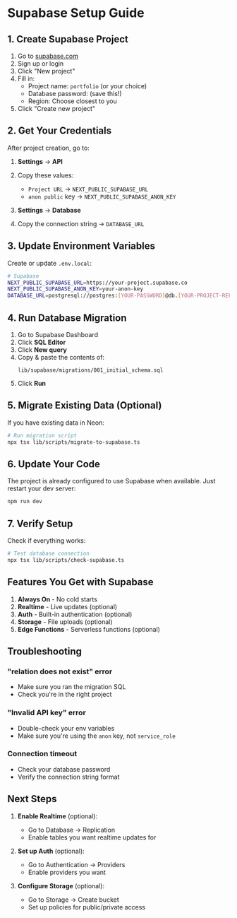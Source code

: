 # Supabase Setup Guide

## 1. Create Supabase Project

1. Go to [supabase.com](https://supabase.com)
2. Sign up or login
3. Click "New project"
4. Fill in:
   - Project name: `portfolio` (or your choice)
   - Database password: (save this!)
   - Region: Choose closest to you
5. Click "Create new project"

## 2. Get Your Credentials

After project creation, go to:

1. **Settings** → **API**
2. Copy these values:
   - `Project URL` → `NEXT_PUBLIC_SUPABASE_URL`
   - `anon public` key → `NEXT_PUBLIC_SUPABASE_ANON_KEY`

3. **Settings** → **Database**
4. Copy the connection string → `DATABASE_URL`

## 3. Update Environment Variables

Create or update `.env.local`:

```bash
# Supabase
NEXT_PUBLIC_SUPABASE_URL=https://your-project.supabase.co
NEXT_PUBLIC_SUPABASE_ANON_KEY=your-anon-key
DATABASE_URL=postgresql://postgres:[YOUR-PASSWORD]@db.[YOUR-PROJECT-REF].supabase.co:5432/postgres
```

## 4. Run Database Migration

1. Go to Supabase Dashboard
2. Click **SQL Editor**
3. Click **New query**
4. Copy & paste the contents of:
   ```
   lib/supabase/migrations/001_initial_schema.sql
   ```
5. Click **Run**

## 5. Migrate Existing Data (Optional)

If you have existing data in Neon:

```bash
# Run migration script
npx tsx lib/scripts/migrate-to-supabase.ts
```

## 6. Update Your Code

The project is already configured to use Supabase when available. Just restart your dev server:

```bash
npm run dev
```

## 7. Verify Setup

Check if everything works:

```bash
# Test database connection
npx tsx lib/scripts/check-supabase.ts
```

## Features You Get with Supabase

1. **Always On** - No cold starts
2. **Realtime** - Live updates (optional)
3. **Auth** - Built-in authentication (optional)
4. **Storage** - File uploads (optional)
5. **Edge Functions** - Serverless functions (optional)

## Troubleshooting

### "relation does not exist" error
- Make sure you ran the migration SQL
- Check you're in the right project

### "Invalid API key" error
- Double-check your env variables
- Make sure you're using the `anon` key, not `service_role`

### Connection timeout
- Check your database password
- Verify the connection string format

## Next Steps

1. **Enable Realtime** (optional):
   - Go to Database → Replication
   - Enable tables you want realtime updates for

2. **Set up Auth** (optional):
   - Go to Authentication → Providers
   - Enable providers you want

3. **Configure Storage** (optional):
   - Go to Storage → Create bucket
   - Set up policies for public/private access